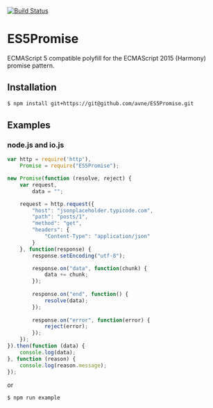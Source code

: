 [![Build Status](https://travis-ci.org/avne/ES5Promise.svg?branch=master)](http://travis-ci.org/avne/ES5Promise)

ES5Promise
==========
ECMAScript 5 compatible polyfill for the ECMAScript 2015 (Harmony) promise pattern.

Installation
------------
```bash
$ npm install git+https://git@github.com/avne/ES5Promise.git
```

Examples
--------
### node.js and io.js
```js
var http = require('http'),
    Promise = require("ES5Promise");

new Promise(function (resolve, reject) {
    var request,
        data = "";

    request = http.request({
        "host": "jsonplaceholder.typicode.com",
        "path": "posts/1",
        "method": "get",
        "headers": {
            "Content-Type": "application/json"
        }
    }, function(response) {
        response.setEncoding("utf-8");

        response.on("data", function(chunk) {
            data += chunk;
        });
        
        response.on("end", function() {
            resolve(data);
        });
        
        response.on("error", function(error) {
            reject(error);
        });
    });
}).then(function (data) {
    console.log(data);
}, function (reason) {
    console.log(reason.message);
});
```
or
```bash
$ npm run example
```